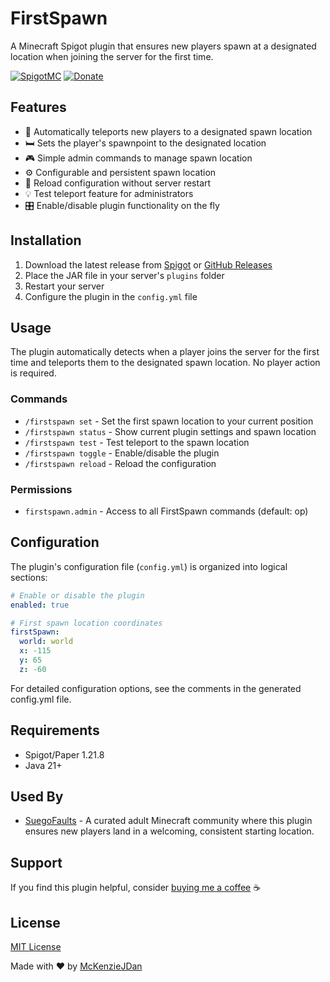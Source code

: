 # FirstSpawn

A Minecraft Spigot plugin that ensures new players spawn at a designated location when joining the server for the first time.

[![SpigotMC](https://img.shields.io/badge/SpigotMC-FirstSpawn-orange)](https://www.spigotmc.org/resources/firstspawn.122818/)
[![Donate](https://img.shields.io/badge/Donate-PayPal-blue.svg)](https://www.paypal.com/paypalme/mckenzio)

## Features

* 📍 Automatically teleports new players to a designated spawn location
* 🛏️ Sets the player's spawnpoint to the designated location
* 🎮 Simple admin commands to manage spawn location
* ⚙️ Configurable and persistent spawn location
* 🔄 Reload configuration without server restart
* 💡 Test teleport feature for administrators
* 🎛️ Enable/disable plugin functionality on the fly

## Installation

1. Download the latest release from [Spigot](https://www.spigotmc.org/resources/firstspawn.122818/) or [GitHub Releases](https://github.com/McKenzieJDan/FirstSpawn/releases)
2. Place the JAR file in your server's `plugins` folder
3. Restart your server
4. Configure the plugin in the `config.yml` file

## Usage

The plugin automatically detects when a player joins the server for the first time and teleports them to the designated spawn location. No player action is required.

### Commands

* `/firstspawn set` - Set the first spawn location to your current position
* `/firstspawn status` - Show current plugin settings and spawn location
* `/firstspawn test` - Test teleport to the spawn location
* `/firstspawn toggle` - Enable/disable the plugin
* `/firstspawn reload` - Reload the configuration

### Permissions

* `firstspawn.admin` - Access to all FirstSpawn commands (default: op)

## Configuration

The plugin's configuration file (`config.yml`) is organized into logical sections:

```yaml
# Enable or disable the plugin
enabled: true

# First spawn location coordinates
firstSpawn:
  world: world
  x: -115
  y: 65
  z: -60
```

For detailed configuration options, see the comments in the generated config.yml file.

## Requirements

- Spigot/Paper 1.21.8
- Java 21+

## Used By

- [SuegoFaults](https://suegofaults.com) - A curated adult Minecraft community where this plugin ensures new players land in a welcoming, consistent starting location.

## Support

If you find this plugin helpful, consider [buying me a coffee](https://www.paypal.com/paypalme/mckenzio) ☕

## License

[MIT License](LICENSE)

Made with ❤️ by [McKenzieJDan](https://github.com/McKenzieJDan) 